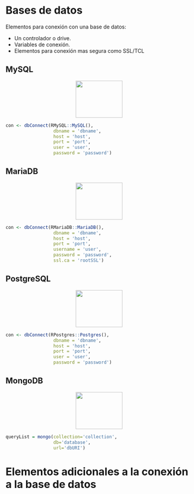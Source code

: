 # Bases de datos

Elementos para conexión con una base de datos:

- Un controlador o drive.
- Variables de conexión.
- Elementos para conexión mas segura como SSL/TCL

## MySQL

<div align="center">
<img src="https://drive.google.com/uc?id=13A19VstxtSpyHrs8m2aXoyVEJvfMtwA_" width="50%" height="100px"/>
</div>

```r
con <- dbConnect(RMySQL::MySQL(),
                  dbname = 'dbname',
                  host = 'host',
                  port = 'port',
                  user = 'user',
                  password = 'password')
```

## MariaDB

<div align="center">
<img src="https://drive.google.com/uc?id=1844-huLzhqMkSwoMWuTdx-J0U3FC52y4" width="50%" height="100px"/>
</div>

```r
con <- dbConnect(RMariaDB::MariaDB(),
                  dbname = 'dbname',
                  host = 'host',
                  port = 'port',
                  username = 'user',
                  password = 'password',
                  ssl.ca = 'rootSSL')
```

## PostgreSQL

<div align="center">
<img src="https://drive.google.com/uc?id=1eTPJFvcQzL52qp_e7yEE4TUH-BPFUEH4" width="50%" height="100px"/>
</div>

```r
con <- dbConnect(RPostgres::Postgres(),
                  dbname = 'dbname',
                  host = 'host',
                  port = 'port',
                  user = 'user',
                  password = 'password')
```

## MongoDB

<div align="center">
<img src="https://drive.google.com/uc?id=1f7JEnG9NTYLQJj02ttFMr549taRCg17b" width="50%" height="100px"/>
</div>

```r
queryList = mongo(collection='collection',
                  db='database',
                  url='dbURI')
```

# Elementos adicionales a la conexión a la base de datos
